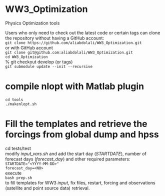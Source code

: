 # WW3_Optimization
Physics Optimization tools

Users who only need to check out the latest code or certain tags can clone the repository without having a GitHub account:   
`git clone https://github.com/aliabdolali/WW3_Optimization.git`   
or with GitHub account   
`git clone git@github.com:aliabdolali/WW3_Optimization.git`     
`cd WW3_Optimization`      
% git checkout develop (or tags)     
`git submodule update --init --recursive`     

# compile nlopt with Matlab plugin    
`cd tools`   
`./makenlopt.sh`  

# Fill the templates and retrieve the forcings from global dump and hpss   
cd tests/test<name>   
modify _input_vars.sh_ and add the start day (_STARTDATE_), number of forecast days (_forecast_day_) and other required parameters:   
`STARTDATE="<YYYY-MM-DD>"`   
`forecast_day=<NO>`   
 execute   
`bash prep.sh`    
 to fill templates for WW3 _input_, fix files, restart, forcing and observations (satellite and point source data) retrieval.    
